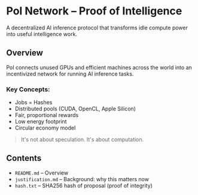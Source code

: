 # PoI Network – Proof of Intelligence

A decentralized AI inference protocol that transforms idle compute power into useful intelligence work.

## Overview
PoI connects unused GPUs and efficient machines across the world into an incentivized network for running AI inference tasks.

### Key Concepts:
- Jobs = Hashes
- Distributed pools (CUDA, OpenCL, Apple Silicon)
- Fair, proportional rewards
- Low energy footprint
- Circular economy model

> It's not about speculation. It's about computation.

## Contents
- `README.md` – Overview
- `justification.md` – Background: why this matters now
- `hash.txt` – SHA256 hash of proposal (proof of integrity)
